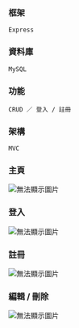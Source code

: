 ### 框架
    Express

### 資料庫
    MySQL

### 功能
    CRUD ／ 登入 / 註冊

### 架構
    MVC

### 主頁
![無法顯示圖片](https://imgur.com/8tQQkem.png)
### 登入
![無法顯示圖片](https://imgur.com/Gtyhatl.png)
### 註冊
![無法顯示圖片](https://imgur.com/PsWjuyh.png)
### 編輯 / 刪除
![無法顯示圖片](https://imgur.com/8tQQkem.png)
